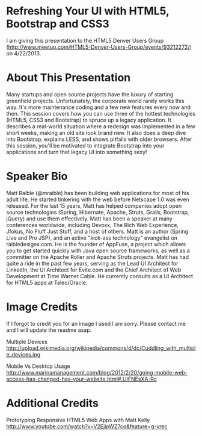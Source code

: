 Refreshing Your UI with HTML5, Bootstrap and CSS3
=======================================================================
I am giving this presentation to the HTML5 Denver Users Group (http://www.meetup.com/HTML5-Denver-Users-Group/events/93212272/) on 4/22/2013.

About This Presentation
=======================================================================

Many startups and open source projects have the luxury of starting greenfield projects. Unfortunately, the corporate world rarely works this way. It's more maintenance coding and a few new features every now and then.  This session covers how you can use three of the hottest technologies (HTML5, CSS3 and Bootstrap) to spruce up a legacy application. It describes a real-world situation where a redesign was implemented in a few short weeks, making an old site look brand new. It also does a deep dive into Bootstrap, explains LESS, and shows pitfalls with older browsers. After this session, you'll be motivated to integrate Bootstrap into your applications and turn that legacy UI into something sexy!

Speaker Bio
=======================================================================
Matt Raible (@mraible) has been building web applications for most of his adult life. He started tinkering with the web before Netscape 1.0 was even released. For the last 15 years, Matt has helped companies adopt open source technologies (Spring, Hibernate, Apache, Struts, Grails, Bootstrap, jQuery) and use them effectively. Matt has been a speaker at many conferences worldwide, including Devoxx, The Rich Web Experience, Jfokus, No Fluff Just Stuff, and a host of others. Matt is an author (Spring Live and Pro JSP), and an active "kick-ass technology" evangelist on raibledesigns.com. He is the founder of AppFuse, a project which allows you to get started quickly with Java open source frameworks, as well as a committer on the Apache Roller and Apache Struts projects. Matt has had quite a ride in the past few years, serving as the Lead UI Architect for LinkedIn, the UI Architect for Evite.com and the Chief Architect of Web Development at Time Warner Cable. He currently consults as a UI Architect for HTML5 apps at Taleo/Oracle.

Image Credits
=======================================================================
If I forgot to credit you for an image I used I am sorry. Please contact me and I will update the readme asap.

Multiple Devices
http://upload.wikimedia.org/wikipedia/commons/d/dc/Cuddling_with_multiple_devices.jpg

Mobile Vs Desktop Usage
http://www.marinamanagement.com/blog/2012/2/20/going-mobile-web-access-has-changed-has-your-website.html#.UIFNEsXA-Rc

Additional Credits
=======================================================================

Prototyping Responsive HTML5 Web Apps with Matt Kelly
http://www.youtube.com/watch?v=V2EjipWZ7co&feature=g-vrec